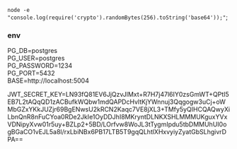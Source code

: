 `node -e "console.log(require('crypto').randomBytes(256).toString('base64'));"`;

### env

PG_DB=postgres<br>
PG_USER=postgres<br>
PG_PASSWORD=1234<br>
PG_PORT=5432<br>
BASE=http://localhost:5004<br>

JWT_SECRET_KEY=LN93fQ81EV6JjQzvJlMxt+R7H7j47l6IY0zsGmWT+QPtI5EB7L2tAQqQD1zACBufkWQbw1mdQAPDcHvltKjYWnnuj3Qqgogw3uCj+oWMbGZxYKkJUZjr69BgENwsU2kRCN2Kaqc7VE8jXL3+TMfy5yQIHCQAQwyXiLbnQnR8nFuCYoa0RDe2JkIe1OyDDJhI8MKryntDLNKXSHLMMMUKguxYVxVDNipyXvw01r5uy+BZLp2+5BD/LOrfvw8WoJL3tTygmIpdu5tbDMMUhUI0ogBGaCO1vEJL5a8l/rxLbiNBx6PB17LTB5T9gqQLhtlXHxvyiyZyatGbSLhgivrDPA==
